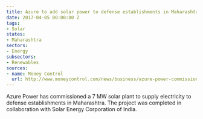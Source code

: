 ```yaml
---
title: Azure to add solar power to defense establishments in Maharashtra
date: 2017-04-05 00:00:00 Z
tags:
- Solar
states:
- Maharashtra
sectors:
- Energy
subsectors:
- Renewables
sources:
- name: Money Control
  url: http://www.moneycontrol.com/news/business/azure-power-commissions-7-mw-plant-in-maharashtra-2249995.html
---
```


Azure Power has commissioned a 7 MW solar plant to supply electricity to defense establishments in Maharashtra. The project was completed in collaboration with Solar Energy Corporation of India.